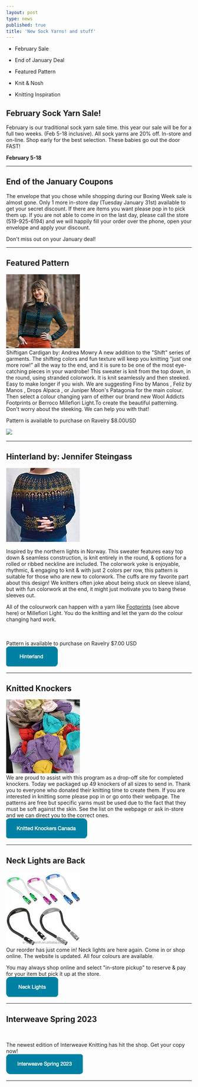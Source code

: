 ```yaml
---
layout: post
type: news
published: true
title: 'New Sock Yarns! and stuff'
---
```


- February Sale

- End of January Deal

- Featured Pattern

- Knit & Nosh

- Knitting Inspiration

<h2>February Sock Yarn Sale!</h2>
<p>February is our traditional sock yarn sale time. this year our sale will be for a full two weeks. (Feb 5-18 inclusive). All sock yarns are 20% off. In-store and on-line. Shop early for the best selection. These babies go out the door FAST!
</p>
<p><strong>February 5-18</strong></p>
<hr />
<h2>End of the January Coupons</h2>
<p>The envelope that you chose while shopping during our Boxing Week sale is almost gone. Only 1 more in-store day (Tuesday January 31st) available to get your secret discount. If there are items you want please pop in to pick them up. If you are not able to come in on the last day, please call the store (519-925-6194) and we will happily fill your order over the phone, open your envelope and apply your discount.

Don't miss out on your January deal!</p>
<hr />
<h2>Featured Pattern</h2>
<p><a href="https://www.woolandsilkcoshop.com/products/wool-addicts-footprints"><img src="/img/shiftigan.jpg"></a> <br /> Shiftigan Cardigan by: Andrea Mowry A new addition to the "Shift" series of garments. The shifting colors and fun texture will keep you knitting “just one more row!” all the way to the end, and it is sure to be one of the most eye-catching pieces in your wardrobe! This sweater is knit from the top down, in the round, using stranded colorwork. It is knit seamlessly and then steeked. Easy to make longer if you wish. We are suggesting Fino by Manos , Feliz by Manos , Drops Alpaca , or Juniper Moon's Patagonia for the main colour. Then select a colour changing yarn of either our brand new Wool Addicts Footprints or Berroco Millefiori Light.To create the beautiful patterning. Don't worry about the steeking. We can help you with that!

Pattern is available to purchase on Ravelry $8.00USD<br />

<a href="https://www.woolandsilkcoshop.com/products/wool-addicts-footprints"><img src="/img/btn_shiftigan.jpg"></a></p>

<hr />
<h2>Hinterland by: Jennifer Steingass</h2>
<p><a href="https://www.ravelry.com/patterns/library/hinterland-5"><img src="/img/hinterland.jpg"></a><br />

Inspired by the northern lights in Norway. This sweater features easy top down & seamless construction, is knit entirely in the round, & options for a rolled or ribbed neckline are included. The colorwork yoke is enjoyable, rhythmic, & engaging to knit & with just 2 colors per row, this pattern is suitable for those who are new to colorwork. The cuffs are my favorite part about this design! We knitters often joke about being stuck on sleeve island, but with fun colorwork at the end, it might just motivate you to bang these sleeves out.

All of the colourwork can happen with a yarn like <a href="https://www.woolandsilkcoshop.com/products/wool-addicts-footprints">Footprints</a> (see above here) or Millefiori Light. You do the knitting and let the yarn do the colour changing hard work.

<br /><br />Pattern is available to purchase on Ravelry $7.00 USD<br />
 <a href="https://www.ravelry.com/patterns/library/hinterland-5"><img src="/img/btn_hinterland.jpg"></a></p>

<hr />
  <h2>Knitted Knockers</h2>
<p><a href="https://knittedknockerscanada.com/"><img src="/img/knitted_knockers.jpg"></a>
<br />
We are proud to assist with this program as a drop-off site for completed knockers. Today we packaged up 49 knockers of all sizes to send in. Thank you to everyone who donated their knitting time to create them. If you are interested in knitting some please pop in or go onto their webpage. The patterns are free but specific yarns must be used due to the fact that they must be soft against the skin. See the list on the webpage or ask in-store and we can direct you to the correct ones.<br />
  <a href="https://knittedknockerscanada.com"><img src="/img/btn_knitted_knockers.jpg"></a></p>

<hr />
<h2>Neck Lights are Back</h2>
<p><a href="https://www.woolandsilkcoshop.com/products/etched-wood-stitch-markers"><img src="/img/neck_lights.jpg"></a><br />Our reorder has just come in! Neck lights are here again. Come in or shop online. The website is updated. All four colours are available.

You may always shop online and select "in-store pickup" to reserve & pay for your item but pick it up at the store.<br />
<a href="https://www.woolandsilkcoshop.com/products/etched-wood-stitch-markers"><img src="/img/btn_neck_lights.jpg"></a></p>

<hr />
<h2>Interweave Spring 2023</h2>
<p><a href="https://www.woolandsilkcoshop.com/products/interweave-knits><img src="/img/interweave_knits.jpg"></a>	<br />


The newest edition of Interweave Knitting has hit the shop. Get your copy now!<br />
<a href="https://www.woolandsilkcoshop.com/products/interweave-knits"><img src="/img/btn_interweave.jpg"></a></p>

<hr />

